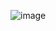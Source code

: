 

![image](https://user-images.githubusercontent.com/10356819/212843994-422bdfc5-1228-4490-a345-da40a8ef9c33.png)
